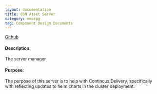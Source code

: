 ```yaml
---
layout: documentation
title: CDN Asset Server
category: mmorpg
tag: Component Design Documents
---
```


[Github](https://github.com/nnt1054/mmorpg-helm-api)

#### Description:
The server manager 

#### Purpose:
The purpose of this server is to help with Continous Delivery, specifically with reflecting updates to helm charts in the cluster deployment.

<br/>